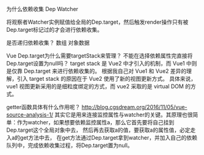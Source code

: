 为什么依赖收集
Dep
Watcher


将观察者Watcher实例赋值给全局的Dep.target，然后触发render操作只有被Dep.target标记过的才会进行依赖收集。


是否递归依赖收集？
数组 对象数据



Vue Dep.target为什么需要targetStack来管理？
不能在选择依赖属性完直接将Dep.target设置为null吗？
target stack 是 Vue2 中才引入的机制，而 Vue1 中则是仅靠 Dep.target 来进行依赖收集的。
根据我自己对 Vue1 和 Vue2 差异的理解，引入 target stack 的原因在于 Vue2 使用了新的视图更新方式。
具体来说，vue1 视图更新采用的是细粒度绑定的方式，而 vue2 采取的是 virtual DOM 的方式。



getter函数具体有什么作用呢？ http://blog.cgsdream.org/2016/11/05/vue-source-analysis-1/
其实它是用来连接监控属性与watcher的关键。其原理也很简单：作为watcher，如果想要依赖监控属性a，那么它首先要将自己挂到Dep.target这个全局对象中去，
然后再去获取a的值，要获取a的属性值，必定走入a的get方法中去，
在get方法通过Dep.target拿到watcher，并加入自己的依赖队列中，完成依赖收集过程，将Dep.target置为null。